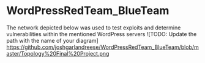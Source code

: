 # WordPressRedTeam_BlueTeam

The network depicted below was used to test exploits and determine vulnerabilities within the mentioned WordPress servers
![TODO: Update the path with the name of your diagram] https://github.com/joshgarlandreese/WordPressRedTeam_BlueTeam/blob/master/Topology%20Final%20Project.png
